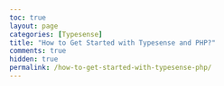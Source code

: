 ```yaml
---
toc: true
layout: page
categories: [Typesense]
title: "How to Get Started with Typesense and PHP?"
comments: true
hidden: true
permalink: /how-to-get-started-with-typesense-php/
---
```

